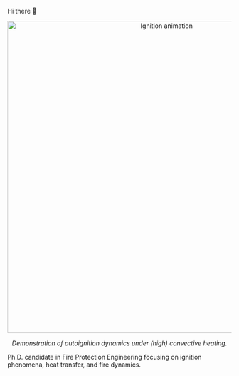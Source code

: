 Hi there 👋

<p align="center">
  <img src="https://github.com/user-attachments/assets/ad3376ca-1833-4f22-8778-c0d3fabbae2a" width="700" alt="Ignition animation">
</p>
<p align="center">
  <em>Demonstration of autoignition dynamics under (high) convective heating.</em>
</p>

Ph.D. candidate in Fire Protection Engineering focusing on ignition phenomena, heat transfer, and fire dynamics.

